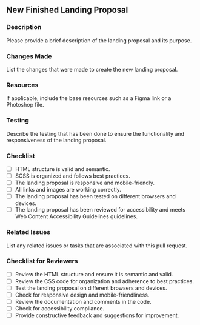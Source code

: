## New Finished Landing Proposal

### Description
Please provide a brief description of the landing proposal and its purpose.

### Changes Made
List the changes that were made to create the new landing proposal.

### Resources
If applicable, include the base resources such as a Figma link or a Photoshop file.

### Testing
Describe the testing that has been done to ensure the functionality and responsiveness of the landing proposal.

### Checklist
- [ ] HTML structure is valid and semantic.
- [ ] SCSS is organized and follows best practices.
- [ ] The landing proposal is responsive and mobile-friendly.
- [ ] All links and images are working correctly.
- [ ] The landing proposal has been tested on different browsers and devices.
- [ ] The landing proposal has been reviewed for accessibility and meets Web Content Accessibility Guidelines guidelines.

### Related Issues
List any related issues or tasks that are associated with this pull request.

### Checklist for Reviewers
- [ ] Review the HTML structure and ensure it is semantic and valid.
- [ ] Review the CSS code for organization and adherence to best practices.
- [ ] Test the landing proposal on different browsers and devices.
- [ ] Check for responsive design and mobile-friendliness.
- [ ] Review the documentation and comments in the code.
- [ ] Check for accessibility compliance.
- [ ] Provide constructive feedback and suggestions for improvement.
